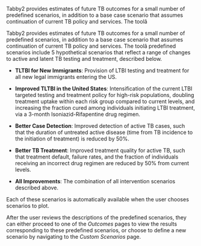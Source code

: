 Tabby2 provides estimates of future TB outcomes for a small number of
predefined scenarios, in addition to a base case scenario that assumes
continuation of current TB policy and services. The toolâ

Tabby2 provides estimates of future TB outcomes for a small number of
predefined scenarios, in addition to a base case scenario that assumes
continuation of current TB policy and services. The toolâ predefined
scenarios include 5 hypothetical scenarios that reflect a range of
changes to active and latent TB testing and treatment, described below.

-   **TLTBI for New Immigrants**: Provision of LTBI testing and
    treatment for all new legal immigrants entering the US.

-   **Improved TLTBI in the United States**: Intensification of the
    current LTBI targeted testing and treatment policy for high-risk
    populations, doubling treatment uptake within each risk group
    compared to current levels, and increasing the fraction cured among
    individuals initiating LTBI treatment, via a 3-month
    Isoniazid-Rifapentine drug regimen.

-   **Better Case Detection**: Improved detection of active TB cases,
    such that the duration of untreated active disease (time from TB
    incidence to the initiation of treatment) is reduced by 50%.

-   **Better TB Treatment**: Improved treatment quality for active TB,
    such that treatment default, failure rates, and the fraction of
    individuals receiving an incorrect drug regimen are reduced by 50%
    from current levels.

-   **All Improvements**: The combination of all intervention scenarios
    described above.

Each of these scenarios is automatically available when the user chooses
scenarios to plot.

After the user reviews the descriptions of the predefined scenarios,
they can either proceed to one of the *Outcomes* pages to view the
results corresponding to these predefined scenarios, or choose to define
a new scenario by navigating to the *Custom Scenarios* page.
